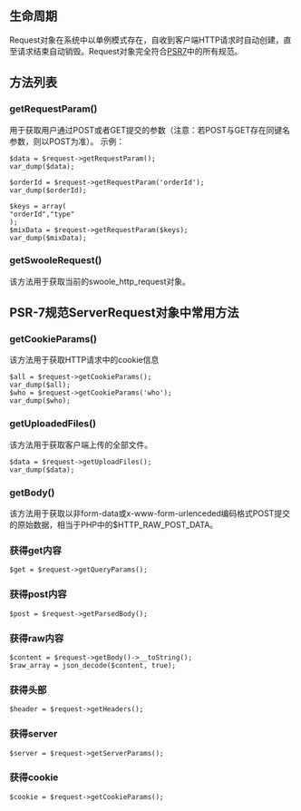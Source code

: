 
## 生命周期
Request对象在系统中以单例模式存在，自收到客户端HTTP请求时自动创建，直至请求结束自动销毁。Request对象完全符合[PSR7](psr-7.md)中的所有规范。
## 方法列表
### getRequestParam()
用于获取用户通过POST或者GET提交的参数（注意：若POST与GET存在同键名参数，则以POST为准）。
示例：
```
$data = $request->getRequestParam();
var_dump($data);

$orderId = $request->getRequestParam('orderId');
var_dump($orderId);

$keys = array(
"orderId","type"
);
$mixData = $request->getRequestParam($keys);
var_dump($mixData);
```
### getSwooleRequest()
该方法用于获取当前的swoole_http_request对象。

## PSR-7规范ServerRequest对象中常用方法
### getCookieParams()
该方法用于获取HTTP请求中的cookie信息
```
$all = $request->getCookieParams();
var_dump($all);
$who = $request->getCookieParams('who');
var_dump($who);
```
### getUploadedFiles()
该方法用于获取客户端上传的全部文件。
```
$data = $request->getUploadFiles();
var_dump($data);
```
### getBody()
该方法用于获取以非form-data或x-www-form-urlenceded编码格式POST提交的原始数据，相当于PHP中的$HTTP_RAW_POST_DATA。

### 获得get内容
```
$get = $request->getQueryParams();
```
### 获得post内容

```
$post = $request->getParsedBody();
```
### 获得raw内容
```
$content = $request->getBody()->__toString();
$raw_array = json_decode($content, true);
```

### 获得头部
```
$header = $request->getHeaders();
```
### 获得server
```
$server = $request->getServerParams();
```
### 获得cookie
```
$cookie = $request->getCookieParams();
```